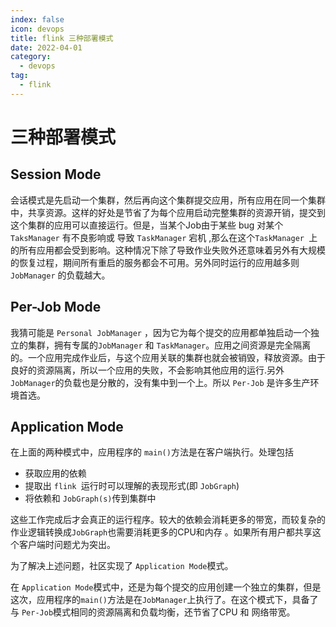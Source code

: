 ```yaml
---
index: false
icon: devops
title: flink 三种部署模式
date: 2022-04-01
category:
  - devops
tag:
  - flink
---
```


# 三种部署模式

## Session Mode

会话模式是先启动一个集群，然后再向这个集群提交应用，所有应用在同一个集群中，共享资源。这样的好处是节省了为每个应用启动完整集群的资源开销，提交到这个集群的应用可以直接运行。但是，当某个Job由于某些 bug 对某个`TaksManager` 有不良影响或 导致 `TaskManager` 宕机 ,那么在这个`TaskManager `上的所有应用都会受到影响。这种情况下除了导致作业失败外还意味着另外有大规模的恢复过程，期间所有重启的服务都会不可用。另外同时运行的应用越多则 `JobManager` 的负载越大。



## Per-Job Mode

我猜可能是 `Personal JobManager` ，因为它为每个提交的应用都单独启动一个独立的集群，拥有专属的`JobManager` 和 `TaskManager`。应用之间资源是完全隔离的。一个应用完成作业后，与这个应用关联的集群也就会被销毁，释放资源。由于良好的资源隔离，所以一个应用的失败，不会影响其他应用的运行.另外`JobManager`的负载也是分散的，没有集中到一个上。所以 `Per-Job` 是许多生产环境首选。



## Application Mode

在上面的两种模式中，应用程序的 `main()`方法是在客户端执行。处理包括

- 获取应用的依赖
- 提取出 `flink `运行时可以理解的表现形式(即 `JobGraph`)
- 将依赖和 `JobGraph(s)`传到集群中

这些工作完成后才会真正的运行程序。较大的依赖会消耗更多的带宽，而较复杂的作业逻辑转换成`JobGraph`也需要消耗更多的CPU和内存 。如果所有用户都共享这个客户端时问题尤为突出。

为了解决上述问题，社区实现了 `Application Mode`模式。

在 `Application Mode`模式中，还是为每个提交的应用创建一个独立的集群，但是这次，应用程序的`main()`方法是在`JobManager`上执行了。在这个模式下，具备了与 `Per-Job`模式相同的资源隔离和负载均衡，还节省了CPU 和 网络带宽。

